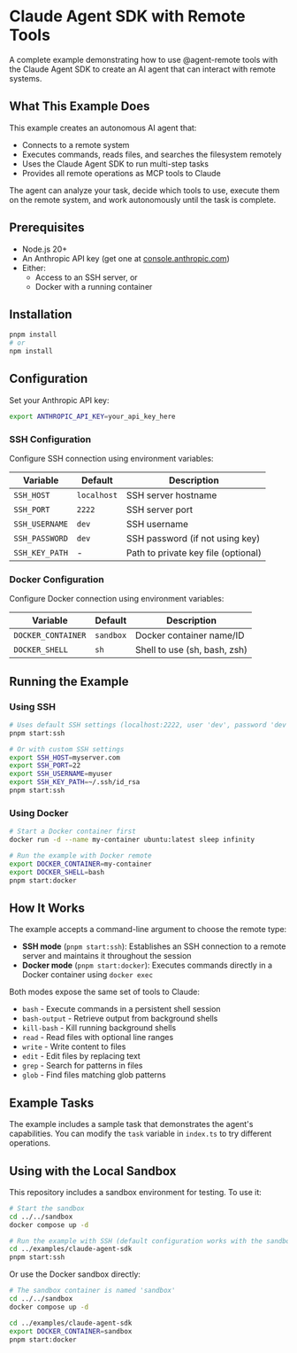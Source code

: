 # Claude Agent SDK with Remote Tools

A complete example demonstrating how to use @agent-remote tools with the Claude
Agent SDK to create an AI agent that can interact with remote systems.

## What This Example Does

This example creates an autonomous AI agent that:

- Connects to a remote system
- Executes commands, reads files, and searches the filesystem remotely
- Uses the Claude Agent SDK to run multi-step tasks
- Provides all remote operations as MCP tools to Claude

The agent can analyze your task, decide which tools to use, execute them on the
remote system, and work autonomously until the task is complete.

## Prerequisites

- Node.js 20+
- An Anthropic API key (get one at
  [console.anthropic.com](https://console.anthropic.com))
- Either:
  - Access to an SSH server, or
  - Docker with a running container

## Installation

```bash
pnpm install
# or
npm install
```

## Configuration

Set your Anthropic API key:

```bash
export ANTHROPIC_API_KEY=your_api_key_here
```

### SSH Configuration

Configure SSH connection using environment variables:

| Variable       | Default     | Description                         |
| -------------- | ----------- | ----------------------------------- |
| `SSH_HOST`     | `localhost` | SSH server hostname                 |
| `SSH_PORT`     | `2222`      | SSH server port                     |
| `SSH_USERNAME` | `dev`       | SSH username                        |
| `SSH_PASSWORD` | `dev`       | SSH password (if not using key)     |
| `SSH_KEY_PATH` | -           | Path to private key file (optional) |

### Docker Configuration

Configure Docker connection using environment variables:

| Variable           | Default   | Description                  |
| ------------------ | --------- | ---------------------------- |
| `DOCKER_CONTAINER` | `sandbox` | Docker container name/ID     |
| `DOCKER_SHELL`     | `sh`      | Shell to use (sh, bash, zsh) |

## Running the Example

### Using SSH

```bash
# Uses default SSH settings (localhost:2222, user 'dev', password 'dev')
pnpm start:ssh

# Or with custom SSH settings
export SSH_HOST=myserver.com
export SSH_PORT=22
export SSH_USERNAME=myuser
export SSH_KEY_PATH=~/.ssh/id_rsa
pnpm start:ssh
```

### Using Docker

```bash
# Start a Docker container first
docker run -d --name my-container ubuntu:latest sleep infinity

# Run the example with Docker remote
export DOCKER_CONTAINER=my-container
export DOCKER_SHELL=bash
pnpm start:docker
```

## How It Works

The example accepts a command-line argument to choose the remote type:

- **SSH mode** (`pnpm start:ssh`): Establishes an SSH connection to a remote
  server and maintains it throughout the session
- **Docker mode** (`pnpm start:docker`): Executes commands directly in a Docker
  container using `docker exec`

Both modes expose the same set of tools to Claude:

- `bash` - Execute commands in a persistent shell session
- `bash-output` - Retrieve output from background shells
- `kill-bash` - Kill running background shells
- `read` - Read files with optional line ranges
- `write` - Write content to files
- `edit` - Edit files by replacing text
- `grep` - Search for patterns in files
- `glob` - Find files matching glob patterns

## Example Tasks

The example includes a sample task that demonstrates the agent's capabilities.
You can modify the `task` variable in `index.ts` to try different operations.

## Using with the Local Sandbox

This repository includes a sandbox environment for testing. To use it:

```bash
# Start the sandbox
cd ../../sandbox
docker compose up -d

# Run the example with SSH (default configuration works with the sandbox)
cd ../examples/claude-agent-sdk
pnpm start:ssh
```

Or use the Docker sandbox directly:

```bash
# The sandbox container is named 'sandbox'
cd ../../sandbox
docker compose up -d

cd ../examples/claude-agent-sdk
export DOCKER_CONTAINER=sandbox
pnpm start:docker
```
